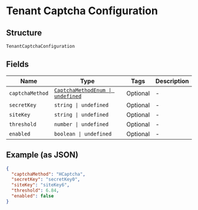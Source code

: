 
# Tenant Captcha Configuration

## Structure

`TenantCaptchaConfiguration`

## Fields

| Name | Type | Tags | Description |
|  --- | --- | --- | --- |
| `captchaMethod` | [`CaptchaMethodEnum \| undefined`](../../doc/models/captcha-method-enum.md) | Optional | - |
| `secretKey` | `string \| undefined` | Optional | - |
| `siteKey` | `string \| undefined` | Optional | - |
| `threshold` | `number \| undefined` | Optional | - |
| `enabled` | `boolean \| undefined` | Optional | - |

## Example (as JSON)

```json
{
  "captchaMethod": "HCaptcha",
  "secretKey": "secretKey0",
  "siteKey": "siteKey6",
  "threshold": 6.84,
  "enabled": false
}
```

